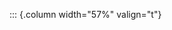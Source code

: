 <!-- Copyright (C) 2024  Kevin Sandom -->
<!-- Begin a new column of width 57%. -->

::: {.column width="57%" valign="t"}
